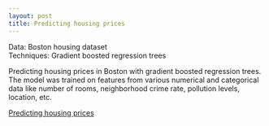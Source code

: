 ```yaml
---
layout: post
title: Predicting housing prices
---
```


Data: Boston housing dataset  
Techniques: Gradient boosted regression trees

Predicting housing prices in Boston with gradient boosted regression trees. The model was trained on features from various numerical and categorical data like number of rooms, neighborhood crime rate, pollution levels, location, etc.

[Predicting housing prices](https://github.com/JoomiK/HousingPrices/blob/master/BostonHousing.ipynb)
